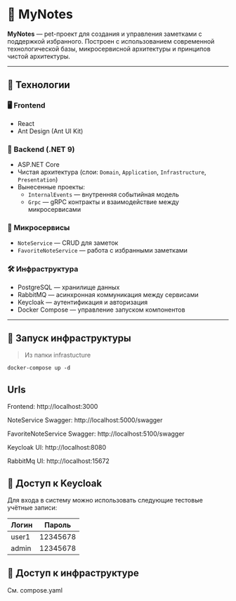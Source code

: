 ﻿# 📝 MyNotes

**MyNotes** — pet-проект для создания и управления заметками с поддержкой избранного. Построен с использованием современной технологической базы, микросервисной архитектуры и принципов чистой архитектуры.

---

## 🔧 Технологии

### 🖥️ Frontend

- React
- Ant Design (Ant UI Kit)

### 🧠 Backend (.NET 9)

- ASP.NET Core
- Чистая архитектура (слои: `Domain`, `Application`, `Infrastructure`, `Presentation`)
- Вынесенные проекты:
    - `InternalEvents` — внутренняя событийная модель
    - `Grpc` — gRPC контракты и взаимодействие между микросервисами

### 🧩 Микросервисы

- `NoteService` — CRUD для заметок
- `FavoriteNoteService` — работа с избранными заметками

### 🛠️ Инфраструктура

- PostgreSQL — хранилище данных
- RabbitMQ — асинхронная коммуникация между сервисами
- Keycloak — аутентификация и авторизация
- Docker Compose — управление запуском компонентов

---

## 🚀 Запуск инфраструктуры
> Из папки infrastucture

```
docker-compose up -d
```

## Urls

Frontend: http://localhost:3000

NoteService Swagger: http://localhost:5000/swagger

FavoriteNoteService Swagger: http://localhost:5100/swagger

Keycloak UI: http://localhost:8080

RabbitMq UI: http://localhost:15672

## 🔐 Доступ к Keycloak
Для входа в систему можно использовать следующие тестовые учётные записи:

| Логин | Пароль   |
| ----- | -------- | 
| user1 | 12345678 |
| admin | 12345678 |

## 🔐 Доступ к инфраструктуре
См. compose.yaml